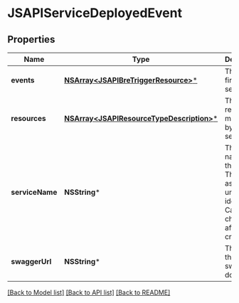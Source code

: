 # JSAPIServiceDeployedEvent

## Properties
Name | Type | Description | Notes
------------ | ------------- | ------------- | -------------
**events** | [**NSArray&lt;JSAPIBreTriggerResource&gt;***](JSAPIBreTriggerResource.md) | The events fired by this service | 
**resources** | [**NSArray&lt;JSAPIResourceTypeDescription&gt;***](JSAPIResourceTypeDescription.md) | The resources managed by this service | 
**serviceName** | **NSString*** | The unique name for the service. This serves as the unique identifier. Cannot be changed after creation | 
**swaggerUrl** | **NSString*** | The url of the swagger doc | 

[[Back to Model list]](../README.md#documentation-for-models) [[Back to API list]](../README.md#documentation-for-api-endpoints) [[Back to README]](../README.md)


